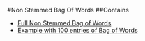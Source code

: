 #Non Stemmed Bag Of Words
##Contains

- [Full Non Stemmed Bag of Words](https://drive.google.com/open?id=1-BNdLriX7oyEWbSw6k1gkEAtRbqgrHBn)
- [Example with 100 entries of Bag of Words](exmaple_non_stemmed_BOW.csv)